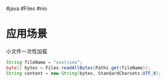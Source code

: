 #java #Files #nio

# 应用场景
小文件一次性加载

```Java
String fileName = "xxx\\xxx";
byte[] bytes = Files.readAllBytes(Paths.get(fileName));
String content = new String(bytes, StandardCharsets.UTF_8);
```